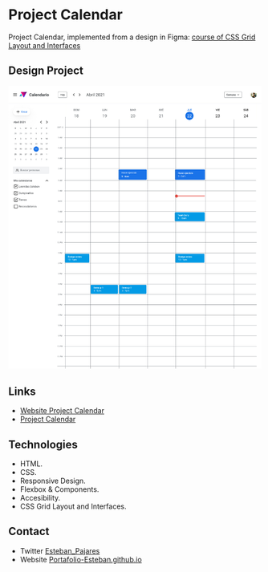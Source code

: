 # Project Calendar

Project Calendar, implemented from a design in Figma: [course of CSS Grid Layout and Interfaces](https://leonidasesteban.com/cursos/css-grid-layout-interfaces)

## Design Project

![Project Calendar](./design/Calendario.jpg)

## Links

- [Website Project Calendar](https://estebanpajares.github.io/calendar/)
- [Project Calendar](https://leonidasesteban.com/proyectos/calendario)

## Technologies

- HTML.
- CSS.
- Responsive Design.
- Flexbox & Components.
- Accesibility.
- CSS Grid Layout and Interfaces.

## Contact

- Twitter [Esteban_Pajares](https://twitter.com/Esteban_Pajares)
- Website [Portafolio-Esteban.github.io](https://estebanpajares.github.io/Portafolio-Esteban.github.io/)
